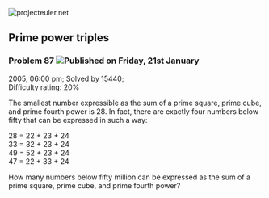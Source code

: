![projecteuler.net](images/print_page_logo.png)

## Prime power triples

### Problem 87 ![](images/icon_info.png)Published on Friday, 21st January
2005, 06:00 pm; Solved by 15440;  
Difficulty rating: 20%

The smallest number expressible as the sum of a prime square, prime cube, and
prime fourth power is 28. In fact, there are exactly four numbers below fifty
that can be expressed in such a way:

28 = 22 \+ 23 \+ 24  
33 = 32 \+ 23 \+ 24  
49 = 52 \+ 23 \+ 24  
47 = 22 \+ 33 \+ 24

How many numbers below fifty million can be expressed as the sum of a prime
square, prime cube, and prime fourth power?

  
  

